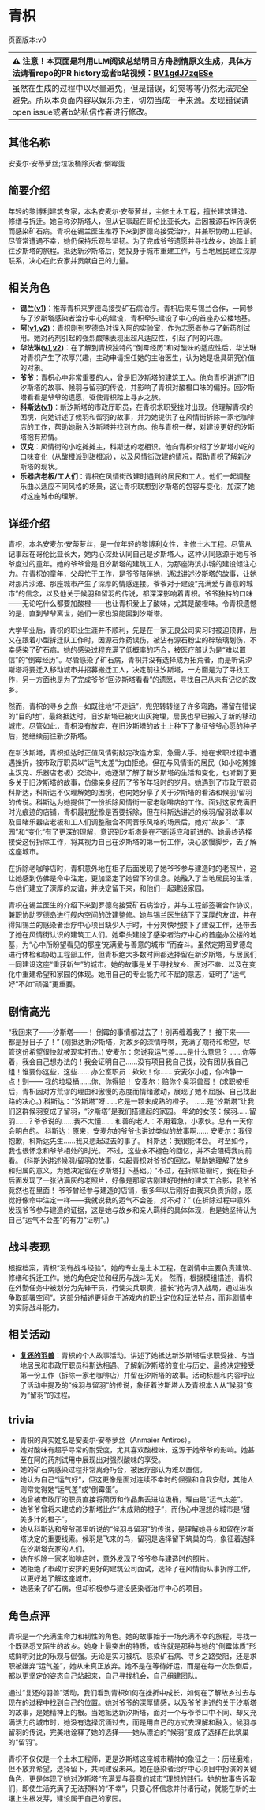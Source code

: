 # 青枳
页面版本:v0
 

| :warning: 注意！本页面是利用LLM阅读总结明日方舟剧情原文生成，具体方法请看repo的PR history或者b站视频：[BV1gdJ7zqESe](https://www.bilibili.com/video/BV1gdJ7zqESe/)         |
|:----------------------------|
| 虽然在生成的过程中以尽量避免，但是错误，幻觉等等仍然无法完全避免。所以本页面内容以娱乐为主，切勿当成一手来源。发现错误请open issue或者b站私信作者进行修改。|



## 其他名称
安麦尔·安蒂萝丝;垃圾桶除灭者;倒霉蛋
## 简要介绍
年轻的黎博利建筑专家，本名安麦尔·安蒂萝丝，主修土木工程，擅长建筑建造、修缮与拆迁。她自称汐斯塔人，但从记事起在哥伦比亚长大，后因被源石炸药误伤而感染矿石病。青枳在锡兰医生推荐下来到罗德岛接受治疗，并兼职协助工程部。尽管常遭遇不幸，她仍保持乐观与坚韧。为了完成爷爷遗愿并寻找故乡，她踏上前往汐斯塔的旅程。抵达新汐斯塔后，她投身于城市重建工作，与当地居民建立深厚联系，决心在此安家并贡献自己的力量。
## 相关角色
-   **锡兰([v1](char_348_ceylon.md))**：推荐青枳来罗德岛接受矿石病治疗。青枳后来与锡兰合作，一同参与了汐斯塔感染者治疗中心的建设，青枳牵头建设了中心的首座办公楼地基。
-   **阿([v1](char_225_haak.md),[v2](../char_v3/char_225_haak.md))**：青枳刚到罗德岛时误入阿的实验室，作为志愿者参与了新药剂试用。她对药剂引起的强烈酸味表现出超凡适应性，引起了阿的兴趣。
-   **华法琳([v1](char_171_bldsk.md),[v2](../char_v3/char_171_bldsk.md))**：在了解到青枳独特的“倒霉经历”和对酸味的适应性后，华法琳对青枳产生了浓厚兴趣，主动申请担任她的主治医生，认为她是极具研究价值的对象。
-   **爷爷**：青枳心中非常重要的人，曾是旧汐斯塔的建筑工人。他向青枳讲述了旧汐斯塔的故事、候羽与留羽的传说，并影响了青枳对酸橙口味的偏好。回汐斯塔看看是爷爷的遗愿，驱使青枳踏上寻乡之旅。
-   **科斯达([v1](extended_char_ke_si_da.md))**：新汐斯塔的市政厅职员，在青枳求职受挫时出现。他理解青枳的困境，向她讲述了候羽和留羽的故事，并为她提供了在风情街拆除一家老咖啡店的工作，帮助她融入汐斯塔并找到方向。他与青枳一样，对建设更好的汐斯塔抱有热情。
-   **汉克**：风情街的小吃摊摊主，科斯达的老相识。他向青枳介绍了汐斯塔小吃的口味变化（从酸橙派到甜橙派），以及风情街改建的情况，帮助青枳了解新汐斯塔的现状。
-   **乐器店老板/工人们**：青枳在风情街改建时遇到的居民和工人。他们一起调整乐曲以适应不同风格的场景，这让青枳联想到汐斯塔的包容与变化，加深了她对这座城市的理解。
## 详细介绍
青枳，本名安麦尔·安蒂萝丝，是一位年轻的黎博利女性，主修土木工程。尽管从记事起在哥伦比亚长大，她内心深处认同自己是汐斯塔人，这种认同感源于她与爷爷度过的童年。她的爷爷曾是旧汐斯塔的建筑工人，为那座海滨小城的建设倾注心力。在青枳的童年，父母忙于工作，是爷爷陪伴她，通过讲述汐斯塔的故事，让她对那片沙滩、那座城市产生了深厚的情感连接。爷爷对于建设“充满爱与善意的城市”的信念，以及他关于候羽和留羽的传说，都深深影响着青枳。爷爷独特的口味——无论吃什么都要加酸橙——也让青枳爱上了酸味，尤其是酸橙味。令青枳遗憾的是，直到爷爷离世，她们一家也没能回到汐斯塔。

大学毕业后，青枳的职业生涯并不顺利，先是在一家无良公司实习时被迫顶罪，后又在跟着小型拆迁队工作时，因源石炸药误伤，被沾有源石粉尘的碎玻璃划伤，不幸感染了矿石病。她的感染过程充满了低概率的巧合，被医疗部认为是“难以置信”的“倒霉经历”。尽管感染了矿石病，青枳并没有选择成为拓荒者，而是听说汐斯塔将要迁入移动城市并招募搬迁工人，决定前往汐斯塔，一方面是为了寻找工作，另一方面也是为了完成爷爷“回汐斯塔看看”的遗愿，寻找自己从未有记忆的故乡。

然而，青枳的寻乡之旅一如既往地“不走运”，兜兜转转绕了许多弯路，滞留在错误的“目的地”，最终抵达时，旧汐斯塔已被火山灰掩埋，居民也早已搬入了新的移动城市。尽管如此，青枳没有放弃，在旧汐斯塔的故土上种下了象征爷爷心愿的种子后，她继续前往新汐斯塔。

在新汐斯塔，青枳抵达时正值风情街敲定改造方案，急需人手。她在求职过程中遭遇挫折，被市政厅职员以“运气太差”为由拒绝。但在与风情街的居民（如小吃摊摊主汉克、乐器店老板）交流中，她逐渐了解了新汐斯塔的生活和变化，也听到了更多关于旧汐斯塔的故事，仿佛亲身经历了爷爷年轻时的岁月。她遇到了市政厅职员科斯达，科斯达不仅理解她的困境，也向她分享了关于汐斯塔的看法和候羽/留羽的传说。科斯达为她提供了一份拆除风情街一家老咖啡店的工作。面对这家充满旧时光痕迹的店铺，青枳最初犹豫是否要拆除，但在科斯达讲述的候羽/留羽故事以及目睹乐器店老板和工人们调整融合不同音乐风格的场景后，她对“故乡”、“家园”和“变化”有了更深的理解，意识到汐斯塔是在不断适应和前进的。她最终选择接受这份拆除工作，将其视为自己在汐斯塔的第一份工作，决心放慢脚步，去了解这座城市。

在拆除老咖啡店时，青枳意外地在柜子后面发现了她爷爷参与建造时的老照片，这让她感到仿佛是命中注定，更加坚定了她留下的信念。她融入了当地居民的生活，与他们建立了深厚的友谊，并决定留下来，和他们一起建设家园。

青枳在锡兰医生的介绍下来到罗德岛接受矿石病治疗，并与工程部签署合作协议，兼职协助罗德岛进行舰内空间的改建整修。她与锡兰医生结下了深厚的友谊，并在得知锡兰的感染者治疗中心项目缺少人手时，十分爽快地接下了建设工作，还带去了她在风情街认识的建筑工人们。她牵头建设了感染者治疗中心的首座办公楼的地基，为“心中所盼望看见的那座‘充满爱与善意的城市’”而奋斗。虽然定期回罗德岛进行体检和协助工程部工作，但青枳绝大多数时间都选择留在新汐斯塔，与居民们一同建设这座“重获新生”的城市。她的故事是关于寻找故乡、面对不幸、以及在变化中重建希望和家园的体现。她用自己的专业能力和不屈的意志，证明了“运气好”不如“顽强”更重要。
## 剧情高光
“我回来了——汐斯塔——！ 倒霉的事情都过去了！别再缠着我了！ 接下来——都是好日子了！” (刚抵达新汐斯塔，对故乡的深情呼唤，充满了期待和希望，尽管这份希望很快就被现实打击。)
安麦尔：您说我运气差......是什么意思？ ......你等着，我会自己想办法的！我会证明自己......没有项目我自己找，没有团队我自己组！谁要你这些，这些......
办公室职员：欸欸！你...... 安麦尔小姐，你冷静一点！别—— 我的垃圾桶......你、你得赔！
安麦尔：赔你个臭羽兽蛋！ (求职被拒后，青枳因对方荒谬的理由和傲慢的态度而情绪激动，展现了她不屈服、自己找出路的决心。)
科斯达：“汐斯塔”呀......它是一颗未成熟的橙子。 ......是“汐斯塔”让我们这群候羽变成了留羽，“汐斯塔”是我们搭建起的家园。
年幼的女孩：候羽......留羽......？爷爷说的......我不太懂......
和善的老人：不用着急，小家伙。总有一天你会明白的。
科斯达：原来，安麦尔的爷爷也讲过类似的故事啊......
安麦尔：我很抱歉，科斯达先生......我又想起过去的事了。
科斯达：我很能体会。 时至如今，我也很怀念和爷爷相处的时光。 不过，这些永不褪色的回忆，并不会阻碍我向前看。 (科斯达讲述候羽/留羽的故事，勾起青枳对爷爷的回忆，帮助她理解了故乡和归属的意义，为她决定留在汐斯塔打下基础。)
“不过，在拆除柜橱时，我在柜子后面发现了一张沾满灰的老照片，好像是那家店刚建好时拍的建筑工合影，我爷爷竟然也在里面！ 爷爷曾经参与建造的店铺，很多年以后刚好由我来负责拆除，感觉好像命中注定一样——我就说我的运气不会差，对不对？” (在拆除过程中意外发现爷爷参与建造的证据，这是她与故乡和亲人羁绊的具体体现，也是她坚持认为自己“运气不会差”的有力“证明”。)
## 战斗表现
根据档案，青枳“没有战斗经验”。她的专业是土木工程，在剧情中主要负责建筑、修缮和拆迁工作。她的角色定位和经历与战斗无关。
然而，根据模组描述，青枳在外勤任务中被划分为先锋干员，行使尖兵职责，擅长“抢先切入战局，通过进攻争取部署空间”。这部分描述更倾向于游戏内的职业定位和玩法特点，而非剧情中的实际战斗能力。
## 相关活动
-   **[复还的羽兽](../stories/story_buildr_set_1.md)**：青枳的个人故事活动。讲述了她抵达新汐斯塔后求职受挫、与当地居民和市政厅职员科斯达相遇、了解新汐斯塔的变化与历史、最终决定接受第一份工作（拆除一家老咖啡店）并留在汐斯塔的故事。活动标题和内容呼应了活动中提及的“候羽与留羽”的传说，象征着汐斯塔人及青枳本人从“候羽”变为“留羽”的过程。
## trivia
*   青枳的真实姓名是安麦尔·安蒂萝丝（Anmaier Antiros）。
*   她对酸味有超乎寻常的耐受度，尤其喜欢酸橙味，这源于她爷爷的影响。她甚至在阿的药剂试用中展现出对强烈酸味的享受。
*   她的矿石病感染过程非常离奇巧合，被医疗部认为难以置信。
*   她认为自己“运气好”，但这更像是面对连续不幸时的倔强和自我安慰，其他人则常觉得她“运气差”或“倒霉蛋”。
*   她曾被市政厅的职员直接将简历和作品集丢进垃圾桶，理由是“运气太差”。
*   她爷爷曾将未建成的汐斯塔比作“未成熟的橙子”，而他心中理想的城市是“甜美多汁的橙子”。
*   她从科斯达和爷爷那里听说的“候羽与留羽”的传说，是理解她寻乡和留在汐斯塔决定的重要线索。候羽是飞来的鸟，留羽是选择留下筑巢的鸟，象征着选择在汐斯塔安家的人们。
*   她在拆除一家老咖啡店时，意外发现了爷爷参与建造时的照片。
*   她拒绝了市政厅安排的更好的建筑公司面试，选择了在风情街从事拆除工作，以更好地了解这座城市。
*   她感染了矿石病，但却积极参与建设感染者治疗中心的项目。
## 角色点评
青枳是一个充满生命力和韧性的角色。她的故事始于一场充满不幸的旅程，寻找一个既熟悉又陌生的故乡。她身上最突出的特质，或许就是那种与她的“倒霉体质”形成鲜明对比的乐观与倔强。无论是实习被坑、感染矿石病、寻乡之路受阻，还是求职被嫌弃“运气差”，她从未真正放弃。她不是在等待好运，而是在每一次跌倒后，都以更坚定的姿态自己站起来，自己寻找机会，自己组建团队。

通过“复还的羽兽”活动，我们看到青枳如何在挫折中成长，如何在了解故乡过去与现在的过程中找到自己的位置。她对爷爷的深厚情感，以及爷爷讲述的关于汐斯塔的故事，是她精神上的根。当她抵达新汐斯塔，面对一个与爷爷口中不同、却又充满活力的城市时，她没有选择沉湎过去，而是用自己的方式去理解和融入。候羽与留羽的传说，完美地诠释了她的选择——她从漂泊的“候羽”变成了选择在此筑巢的“留羽”。

青枳不仅仅是一个土木工程师，更是汐斯塔这座城市精神的象征之一：历经磨难，但不放弃希望，选择留下，共同建设未来。她在感染者治疗中心项目中扮演的关键角色，更是体现了她对汐斯塔“充满爱与善意的城市”理想的践行。她的故事告诉我们，即使生活充满了无法预料的“不幸”，只要心怀信念并付诸行动，就能在新的土壤上生根发芽，建设属于自己的家园。